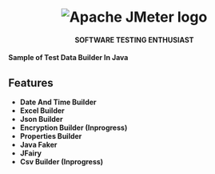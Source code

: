 <h1 align="center"><img src="https://user-images.githubusercontent.com/26521948/72658109-63a1d400-39e7-11ea-9667-c652586b4508.png" alt="Apache JMeter logo" /></h1>
<h4 align="center">SOFTWARE TESTING ENTHUSIAST</h4>
<b

# Sample of Test Data Builder In Java

## Features
- Date And Time Builder
- Excel Builder
- Json Builder
- Encryption Builder (Inprogress)
- Properties Builder
- Java Faker
- JFairy
- Csv Builder (Inprogress)
